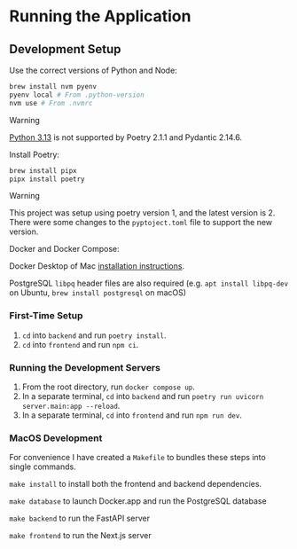 # Running the Application

## Development Setup

Use the correct versions of Python and Node:

```sh
brew install nvm pyenv
pyenv local # From .python-version
nvm use # From .nvmrc
```

> [!WARNING]
> [Python 3.13](./backend/docs/python-3.13-install-issues.md) is not supported
> by Poetry 2.1.1 and Pydantic 2.14.6.

Install Poetry:

```sh
brew install pipx
pipx install poetry
```

> [!WARNING]
> This project was setup using poetry version 1, and the latest version is 2.
> There were some changes to the `pyptoject.toml` file to support the new version.

Docker and Docker Compose:

Docker Desktop of Mac [installation instructions](https://docs.docker.com/desktop/setup/install/mac-install/).

PostgreSQL `libpq` header files are also required (e.g. `apt install libpq-dev`
on Ubuntu, `brew install postgresql` on macOS)

### First-Time Setup

1. `cd` into `backend` and run `poetry install`.
2. `cd` into `frontend` and run `npm ci`.

### Running the Development Servers

1. From the root directory, run `docker compose up`.
2. In a separate terminal, `cd` into `backend` and run
   `poetry run uvicorn server.main:app --reload`.
3. In a separate terminal, `cd` into `frontend` and run `npm run dev`.

### MacOS Development

For convenience I have created a `Makefile` to bundles these steps into single
commands.

`make install` to install both the frontend and backend dependencies.

`make database` to launch Docker.app and run the PostgreSQL database

`make backend` to run the FastAPI server

`make frontend` to run the Next.js server
